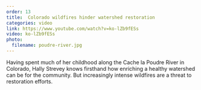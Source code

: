 ```yaml
---
order: 13
title:  Colorado wildfires hinder watershed restoration
categories: video
link: https://www.youtube.com/watch?v=ko-lZb9fESs
video: ko-lZb9fESs
photo:
  filename: poudre-river.jpg
---
```


Having spent much of her childhood along the Cache la Poudre River in Colorado, Hally Strevey knows firsthand how enriching a healthy watershed can be for the community. But increasingly intense wildfires are a threat to restoration efforts. 